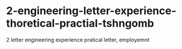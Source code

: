 # 2-engineering-letter-experience-thoretical-practial-tshngomb
2 letter engineering experience pratical letter, employemnt
